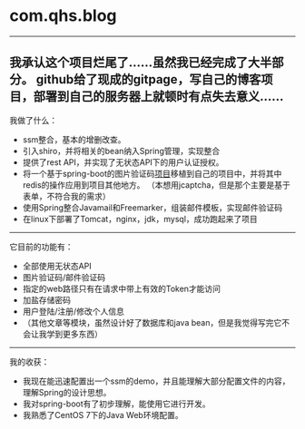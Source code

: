 # com.qhs.blog
----
我承认这个项目烂尾了……虽然我已经完成了大半部分。
github给了现成的gitpage，写自己的博客项目，部署到自己的服务器上就顿时有点失去意义……
----
我做了什么：
+ ssm整合，基本的增删改查。
+ 引入shiro，并将相关的bean纳入Spring管理，实现整合
+ 提供了rest API，并实现了无状态API下的用户认证授权。
+ 将一个基于spring-boot的图片验证码[项目](https://github.com/lianggzone/captcha)移植到自己的项目中，并将其中redis的操作应用到项目其他地方。
（本想用jcaptcha，但是那个主要是基于表单，不符合我的需求）
+ 使用Spring整合Javamail和Freemarker，组装邮件模板，实现邮件验证码
+ 在linux下部署了Tomcat，nginx，jdk，mysql，成功跑起来了项目
----
它目前的功能有：
+ 全部使用无状态API
+ 图片验证码/邮件验证码
+ 指定的web路径只有在请求中带上有效的Token才能访问
+ 加盐存储密码
+ 用户登陆/注册/修改个人信息
+ （其他文章等模块，虽然设计好了数据库和java bean，但是我觉得写完它不会让我学到更多东西）
----
我的收获：
+ 我现在能迅速配置出一个ssm的demo，并且能理解大部分配置文件的内容，理解Spring的设计思想。
+ 我对spring-boot有了初步理解，能使用它进行开发。
+ 我熟悉了CentOS 7下的Java Web环境配置。

